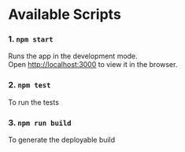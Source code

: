 # Available Scripts

### 1. `npm start`

Runs the app in the development mode.<br />
Open [http://localhost:3000](http://localhost:3000) to view it in the browser.

### 2. `npm test`

To run the tests

### 3. `npm run build`

To generate the deployable build

